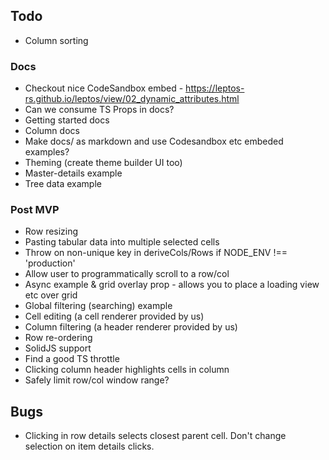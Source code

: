 ## Todo

- Column sorting

### Docs

- Checkout nice CodeSandbox embed - https://leptos-rs.github.io/leptos/view/02_dynamic_attributes.html
- Can we consume TS Props in docs?
- Getting started docs
- Column docs
- Make docs/ as markdown and use Codesandbox etc embeded examples?
- Theming (create theme builder UI too)
- Master-details example
- Tree data example

### Post MVP

- Row resizing
- Pasting tabular data into multiple selected cells
- Throw on non-unique key in deriveCols/Rows if NODE_ENV !== 'production'
- Allow user to programmatically scroll to a row/col
- Async example & grid overlay prop - allows you to place a loading view etc over grid
- Global filtering (searching) example
- Cell editing (a cell renderer provided by us)
- Column filtering (a header renderer provided by us)
- Row re-ordering
- SolidJS support
- Find a good TS throttle
- Clicking column header highlights cells in column
- Safely limit row/col window range?

## Bugs

- Clicking in row details selects closest parent cell. Don't change selection on item details clicks.

